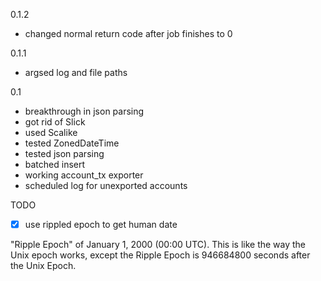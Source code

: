 0.1.2
- changed normal return code after job finishes to 0

0.1.1
- argsed log and file paths

0.1
- breakthrough in json parsing
- got rid of Slick
- used Scalike
- tested ZonedDateTime
- tested json parsing
- batched insert
- working account_tx exporter
- scheduled log for unexported accounts

TODO

-[x] use rippled epoch to get human date

"Ripple Epoch" of January 1, 2000 (00:00 UTC). This is like the way the Unix epoch works, except the Ripple Epoch is 946684800 seconds after the Unix Epoch.
